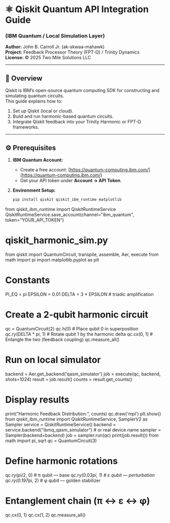 # ⚛️ Qiskit Quantum API Integration Guide
### (IBM Quantum / Local Simulation Layer)
**Author:** John B. Carroll Jr. (ak-skwaa-mahawk)  
**Project:** Feedback Processor Theory (FPT-Ω) / Trinity Dynamics  
**License:** © 2025 Two Mile Solutions LLC  

---

## 🧠 Overview
Qiskit is IBM’s open-source quantum computing SDK for constructing and simulating quantum circuits.  
This guide explains how to:
1. Set up Qiskit (local or cloud).
2. Build and run harmonic-based quantum circuits.
3. Integrate Qiskit feedback into your Trinity Harmonic or FPT-Ω frameworks.

---

## ⚙️ Prerequisites

1. **IBM Quantum Account:**  
   - Create a free account: [https://quantum-computing.ibm.com/](https://quantum-computing.ibm.com/)  
   - Get your API token under **Account → API Token**.

2. **Environment Setup:**  
   ```bash
   pip install qiskit qiskit_ibm_runtime matplotlib
from qiskit_ibm_runtime import QiskitRuntimeService
QiskitRuntimeService.save_account(channel="ibm_quantum", token="YOUR_API_TOKEN")
# qiskit_harmonic_sim.py
from qiskit import QuantumCircuit, transpile, assemble, Aer, execute
from math import pi
import matplotlib.pyplot as plt

# Constants
PI_EQ = pi
EPSILON = 0.01
DELTA = 3 * EPSILON  # triadic amplification

# Create a 2-qubit harmonic circuit
qc = QuantumCircuit(2)
qc.h(0)                 # Place qubit 0 in superposition
qc.ry(DELTA * pi, 1)    # Rotate qubit 1 by the harmonic delta
qc.cx(0, 1)             # Entangle the two (feedback coupling)
qc.measure_all()

# Run on local simulator
backend = Aer.get_backend('qasm_simulator')
job = execute(qc, backend, shots=1024)
result = job.result()
counts = result.get_counts()

# Display results
print("Harmonic Feedback Distribution:", counts)
qc.draw('mpl')
plt.show()
from qiskit_ibm_runtime import QiskitRuntimeService, SamplerV2 as Sampler
service = QiskitRuntimeService()
backend = service.backend("ibmq_qasm_simulator")  # or real device name
sampler = Sampler(backend=backend)
job = sampler.run(qc)
print(job.result())
from math import pi, sqrt
qc = QuantumCircuit(3)

# Define harmonic rotations
qc.ry(pi/2, 0)      # π qubit — base
qc.ry(0.03*pi, 1)   # ε qubit — perturbation
qc.ry(0.197*pi, 2)  # φ qubit — golden stabilizer

# Entanglement chain (π ↔ ε ↔ φ)
qc.cx(0, 1)
qc.cx(1, 2)
qc.measure_all()
